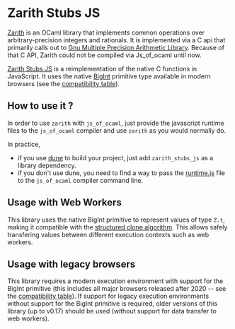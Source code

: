 # Zarith Stubs JS

[Zarith](https://github.com/ocaml/Zarith) is an OCaml library that
implements common operations over arbitrary-precision integers and
rationals.  It is implemented via a C api that primarily calls out to
[Gnu Multiple Precision Arithmetic Library](https://gmplib.org).
Because of that C API, Zarith could not be compiled via Js_of_ocaml
until now.

[Zarith Stubs JS](https://github.com/janestreet/zarith_stubs_js) is a
reimplementation of the native C functions in JavaScript. It uses the native
[BigInt][BigInt] primitive type available in modern browsers (see the
[compatibility table][browser_compatibility]).

## How to use it ?

In order to use `zarith` with `js_of_ocaml`, just provide the javascript
runtime files to the `js_of_ocaml` compiler and use `zarith` as you would
normally do.

In practice,
- if you use [dune](https://github.com/ocaml/dune) to build your project, just
  add `zarith_stubs_js` as a library dependency.
- if you don't use dune, you need to find a way to pass the
  [runtime.js](runtime.js) file to the `js_of_ocaml` compiler command line.

## Usage with Web Workers

This library uses the native BigInt primitive to represent values of type
`Z.t`, making it compatible with the [structured clone algorithm][ssc]. This
allows safely transfering values between different execution contexts such as
web workers.

## Usage with legacy browsers

This library requires a modern execution environment with support for the
BigInt primitive (this includes all major browsers released after 2020 -- see
the [compatibility table][browser_compatibility]). If support for legacy
execution environments without support for the BigInt primitive is required,
older versions of this library (up to v0.17) should be used (without support
for data transfer to web workers).

[BigInt]: https://developer.mozilla.org/en-US/docs/Web/JavaScript/Reference/Global_Objects/BigInt
[browser_compatibility]: https://developer.mozilla.org/en-US/docs/Web/JavaScript/Reference/Global_Objects/BigInt#browser_compatibility
[ssc]: https://developer.mozilla.org/en-US/docs/Web/API/Web_Workers_API/Structured_clone_algorithm
